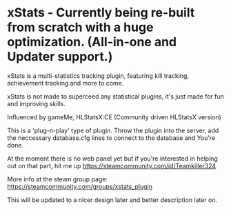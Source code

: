 # xStats - Currently being re-built from scratch with a huge optimization. (All-in-one and Updater support.)
xStats is a multi-statistics tracking plugin, featuring kill tracking, achievement tracking and more to come.

xStats is not made to superceed any statistical plugins, it's just made for fun and improving skills.

Influenced by gameMe, HLStatsX:CE (Community driven HLStatsX version) 

This is a 'plug-n-play' type of plugin. Throw the plugin into the server, add the neccessary database.cfg lines to connect to the database and You're done.

At the moment there is no web panel yet but if you're interested in helping out on that part, hit me up https://steamcommunity.com/id/Teamkiller324

More info at the steam group page: https://steamcommunity.com/groups/xstats_plugin

This will be updated to a nicer design later and better description later on.

